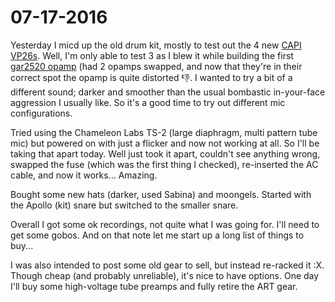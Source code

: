 # 07-17-2016

Yesterday I micd up the old drum kit, mostly to test out the 4 new [CAPI VP26s](http://capi-gear.com/catalog/product_info.php?cPath=22_117_55_56&products_id=481). Well, I'm only able to test 3 as I blew it while building the first [gar2520 opamp](http://capi-gear.com/catalog/product_info.php?cPath=22_117_55_56&products_id=136) (had 2 opamps swapped, and now that they're in their correct spot the opamp is quite distorted :-1:. I wanted to try a bit of a different sound; darker and smoother than the usual bombastic in-your-face aggression I usually like. So it's a good time to try out different mic configurations.

Tried using the Chameleon Labs TS-2 (large diaphragm, multi pattern tube mic) but powered on with just a flicker and now not working at all. So I'll be taking that apart today. Well just took it apart, couldn't see anything wrong, swapped the fuse (which was the first thing I checked), re-inserted the AC cable, and now it works... Amazing.

Bought some new hats (darker, used Sabina) and moongels. Started with the Apollo (kit) snare but switched to the smaller snare.

Overall I got some ok recordings, not quite what I was going for. I'll need to get some gobos. And on that note let me start up a long list of things to buy...

I was also intended to post some old gear to sell, but instead re-racked it :X. Though cheap (and probably unreliable), it's nice to have options. One day I'll buy some high-voltage tube preamps and fully retire the ART gear.
